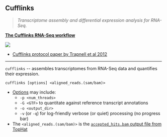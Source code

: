 ## Cufflinks
> _Transcriptome assembly and differential expression analysis for RNA-Seq._

[**The Cufflinks RNA-Seq workflow**](http://cole-trapnell-lab.github.io/cufflinks/manual/)

<img src="http://cole-trapnell-lab.github.io/cufflinks/images/tuxedo_workflow.png" align="middle">

- [Cufflinks protocol paper by Trapnell et al 2012](http://www.nature.com/nprot/journal/v7/n3/full/nprot.2012.016.html)

----

`cufflinks` -- assembles transcriptomes from RNA-Seq data and quantifies their expression.

    cufflinks [options] <aligned_reads.(sam/bam)>
    
- [Options](http://cole-trapnell-lab.github.io/cufflinks/cufflinks/index.html) may include:
    - `-p <num_threads>`
    - `-G <GTF>` to quantitate against reference transcript annotations
    - `-o <output_dir>`
    - `-v` (or `-q`) for log-friendly verbose (or quiet) processing (no progress bar)
- The `<aligned_reads.(sam/bam)>` is the [`accepted_hits.bam` output file from TopHat](tophat.md)

